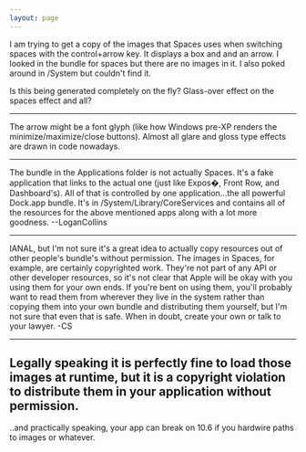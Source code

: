 ```yaml
---
layout: page
---
```




I am trying to get a copy of the images that Spaces uses when switching spaces with the control+arrow key.  It displays a box and and an arrow.  I looked in the bundle for spaces but there are no images in it.  I also poked around in /System but couldn't find it.  

Is this being generated completely on the fly?  Glass-over effect on the spaces effect and all?

----

The arrow might be a font glyph (like how Windows pre-XP renders the minimize/maximize/close buttons).  Almost all glare and gloss type effects are drawn in code nowadays.

----

The bundle in the Applications folder is not actually Spaces. It's a fake application that links to the actual one (just like Expos�, Front Row, and Dashboard's). All of that is controlled by one application...the all powerful Dock.app bundle. It's in /System/Library/CoreServices and contains all of the resources for the above mentioned apps along with a lot more goodness. --LoganCollins

----
IANAL, but I'm not sure it's a great idea to actually copy resources out of other people's bundle's without permission. The images in Spaces, for example, are certainly copyrighted work. They're not part of any API or other developer resources, so it's not clear that Apple will be okay with you using them for your own ends. If you're bent on using them, you'll probably want to read them from wherever they live in the system rather than copying them into your own bundle and distributing them yourself, but I'm not sure that even that is safe. When in doubt, create your own or talk to your lawyer. -CS

----
Legally speaking it is perfectly fine to load those images at runtime, but it is a copyright violation to distribute them in your application without permission.
----
..and practically speaking, your app can break on 10.6 if you hardwire paths to images or whatever.
